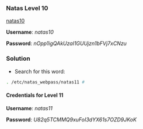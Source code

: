 ### Natas Level 10 

[natas10](http://natas10.natas.labs.overthewire.org)

**Username**: *natas10*

**Password**: *nOpp1igQAkUzaI1GUUjzn1bFVj7xCNzu*


### Solution

- Search for this word: 
```bash
. /etc/natas_webpass/natas11 # 
```


#### Credentials for Level 11 

**Username**: *natas11*

**Password**: *U82q5TCMMQ9xuFoI3dYX61s7OZD9JKoK*
